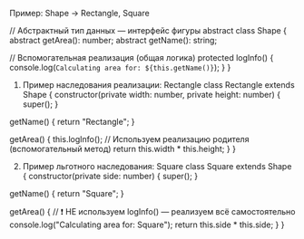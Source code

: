 Пример: Shape → Rectangle, Square

// Абстрактный тип данных — интерфейс фигуры
abstract class Shape {
  abstract getArea(): number;
  abstract getName(): string;

  // Вспомогательная реализация (общая логика)
  protected logInfo() {
    console.log(`Calculating area for: ${this.getName()}`);
  }
}

1. Пример наследования реализации: Rectangle
class Rectangle extends Shape {
  constructor(private width: number, private height: number) {
    super();
  }

  getName() {
    return "Rectangle";
  }

  getArea() {
    this.logInfo(); // Используем реализацию родителя (вспомогательный метод)
    return this.width * this.height;
  }
}


2. Пример льготного наследования: Square
class Square extends Shape {
  constructor(private side: number) {
    super();
  }

  getName() {
    return "Square";
  }

  getArea() {
    // ❗ НЕ используем logInfo() — реализуем всё самостоятельно
    console.log("Calculating area for: Square");
    return this.side * this.side;
  }
}
